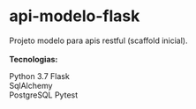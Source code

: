 # api-modelo-flask

Projeto modelo para apis restful (scaffold inicial).
<br/>
<br/>
<b>Tecnologias:</b>

Python 3.7
Flask  
SqlAlchemy  
PostgreSQL
Pytest  
